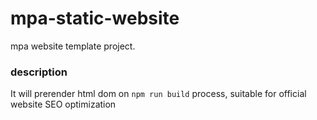 # mpa-static-website
mpa website template project. 

### description
It will prerender html dom on `npm run build` process, suitable for official website SEO optimization
